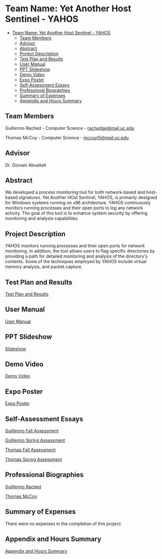 # Team Name: Yet Another Host Sentinel - YAHOS

- [Team Name: Yet Another Host Sentinel - YAHOS](#team-name-yet-another-host-sentinel---yahos)
  - [Team Members](#team-members)
  - [Advisor](#advisor)
  - [Abstract](#abstract)
  - [Project Description](#project-description)
  - [Test Plan and Results](#test-plan-and-results)
  - [User Manual](#user-manual)
  - [PPT Slideshow](#ppt-slideshow)
  - [Demo Video](#demo-video)
  - [Expo Poster](#expo-poster)
  - [Self-Assessment Essays](#self-assessment-essays)
  - [Professional Biographies](#professional-biographies)
  - [Summary of Expenses](#summary-of-expenses)
  - [Appendix and Hours Summary](#appendix-and-hours-summary)


## Team Members

Guillermo Rached - Computer Science - rachedge@mail.uc.edu

Thomas McCoy - Computer Science - mccoyt5@mail.uc.edu

## Advisor
Dr. Giovani Abuaitah

## Abstract

We developed a process monitoring tool for both network-based and host-based signatures. Yet Another HOst Sentinel, YAHOS, is primarily designed for Windows systems running on x86 architecture. YAHOS continuously monitors running processes and their open ports to log any network activity. The goal of this tool is to enhance system security by offering monitoring and analysis capabilities.

## Project Description

YAHOS monitors running processes and their open ports for network monitoring. In addition, the tool allows users to flag specific directories by providing a path for detailed monitoring and analysis of the directory's contents. Some of the techniques employed by YAHOS include virtual memory analysis, and packet capture.

## Test Plan and Results

[Test Plan and Results](./Test_Plan.pdf)

## User Manual
[User Manual](./user_guide.md)

## PPT Slideshow
[Slideshow](./Spring_Design_Presentation.pptx)

## Demo Video
[Demo Video](./YAHOS-Demo-Video.mp4)

## Expo Poster
[Expo Poster](./YAHOS-Expo-Poster.pdf)

## Self-Assessment Essays
[Guillermo Fall Assessment](./Guillermo_Rached_Homework_Essays/capstone_assessment.pdf)

[Guillermo Spring Assessment](./Guillermo_Rached_Homework_Essays/final_self_assessment.pdf)

[Thomas Fall Assessment](./Thomas_McCoy_Homework_Essays/Thomas_McCoy_Individual_Capstone_Assessment.pdf)

[Thomas Spring Assessment](./Thomas_McCoy_Homework_Essays/Thomas_McCoy_Final_Self-Assessment.pdf)

## Professional Biographies
[Guillermo Rached](./Guillermo_Rached_Homework_Essays/Guillermo_Rached_Professional_Biography.md)

[Thomas McCoy](./Thomas_McCoy_Homework_Essays/Thomas_McCoy_Professional_Biography.md)

## Summary of Expenses
There were no expenses in the completion of this project.

## Appendix and Hours Summary
[Appendix and Hours Summary](./appendix.md)
